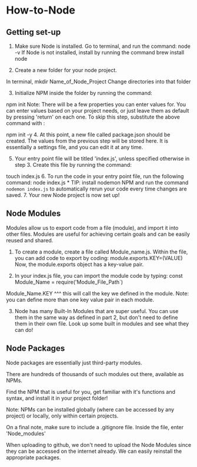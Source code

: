 # How-to-Node

## Getting set-up

1. Make sure Node is installed.
Go to terminal, and run the command:
node -v
If Node is not installed, install by running the command
brew install node

2. Create a new folder for your node project.

In terminal,
mkdir Name_of_Node_Project
Change directories into that folder

3. Initialize NPM inside the folder by running the command:

npm init
Note: There will be a few properties you can enter values for. You can enter values based on your project needs, or just leave them as default by pressing 'return' on each one. To skip this step, substitute the above command with :

npm init -y
4. At this point, a new file called package.json should be created. The values from the previous step will be stored here. It is essentially a settings file, and you can edit it at any time.

5. Your entry point file will be titled 'index.js', unless specified otherwise in step 3. Create this file by running the command:

touch index.js
6. To run the code in your entry point file, run the following command:
node index.js
    * TIP: install nodemon NPM and run the command 
    ```nodemon index.js``` 
    to automatically rerun your code every time changes are saved. 
7. Your new Node project is now set up!

## Node Modules

Modules allow us to export code from a file (module), and import it into other files. Modules are useful for achieving certain goals and can be easily reused and shared.

1. To create a module, create a file called Module_name.js. Within the file, you can add code to export by coding:
module.exports.KEY=(VALUE)
Now, the module.exports object has a key-value pair.

2. In your index.js file, you can import the module code by typing:
const Module_Name = require('Module_File_Path`)

Module_Name.KEY
^^^ this will call the key we defined in the module. 
Note: you can define more than one key value pair in each module.

3. Node has many Built-In Modules that are super useful. You can use them in the same way as defined in part 2, but don't need to define them in their own file. Look up some built in modules and see what they can do!

## Node Packages
Node packages are essentially just third-party modules.

There are hundreds of thousands of such modules out there, available as NPMs.

Find the NPM that is useful for you, get familiar with it's functions and syntax, and install it in your project folder!

Note: NPMs can be installed globally (where can be accessed by any project) or locally, only within certain projects.

On a final note, make sure to include a .gitignore file. Inside the file, enter 'Node_modules'

When uploading to github, we don't need to upload the Node Modules since they can be accessed on the internet already. We can easily reinstall the appropriate packages.
